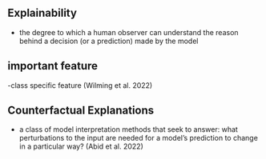 ## Explainability
- the degree to which a human observer can understand the reason behind a decision (or a prediction) made by the model

## important feature 
-class specific feature (Wilming et al. 2022)

## Counterfactual Explanations 
- a class of model interpretation methods that seek to answer: what perturbations to the input are needed for a model’s prediction to change in a particular way? (Abid et al. 2022)
